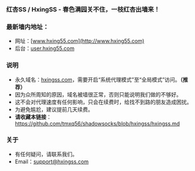 ### 红杏SS / HxingSS - 春色满园关不住，一枝红杏出墙来！
### 最新墙内地址：
- 网址：[www.hxing55.com](http://www.hxing55.com)
- 后台：[user.hxing55.com](http://user.hxing55.com)
### 说明
- 永久域名：[hxingss.com](http://hxingss.com)，需要开启“系统代理模式”至“全局模式”访问。**（推荐）**
- 因为众所周知的原因，域名被墙很正常，否则只能说明我们做的不够好。
- 这不会对代理速度有任何影响，只会在续费时，给找不到路的朋友造成困扰。
- 为避免尴尬，建议提前几天续费。
- **请收藏本链接**：<https://github.com/tmxq56/shadowsocks/blob/hxingss/hxingss.md>
### 关于
- 有任何疑问，请联系我们。
- Email：support@hxingss.com
